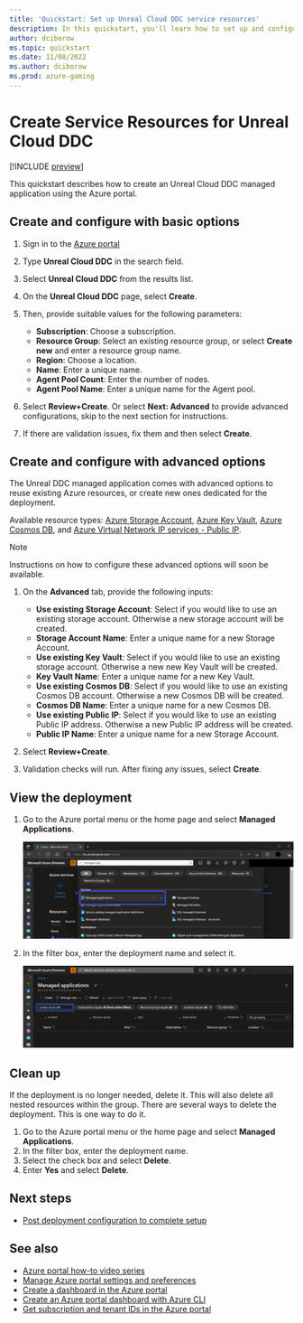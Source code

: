 ```yaml
---
title: 'Quickstart: Set up Unreal Cloud DDC service resources'
description: In this quickstart, you'll learn how to set up and configure the service resources used for each version of the deployment.
author: dciborow
ms.topic: quickstart
ms.date: 11/08/2022
ms.author: dciborow
ms.prod: azure-gaming
---
```


# Create Service Resources for Unreal Cloud DDC 

[!INCLUDE [preview](./includes/preview.md)]

This quickstart describes how to create an Unreal Cloud DDC managed application using the Azure portal.

## Create and configure with basic options

1. Sign in to the [Azure portal](https://portal.azure.com/)
1. Type **Unreal Cloud DDC** in the search field.
1. Select **Unreal Cloud DDC** from the results list.
1. On the **Unreal Cloud DDC** page, select **Create**.
1. Then, provide suitable values for the following parameters:

    * **Subscription**: Choose a subscription.
    * **Resource Group**: Select an existing resource group, or select **Create new** and enter a resource group name.
    * **Region**: Choose a location.
    * **Name**: Enter a unique name.
    * **Agent Pool Count**: Enter the number of nodes.
    * **Agent Pool Name**: Enter a unique name for the Agent pool.

1. Select **Review+Create**. Or select **Next: Advanced** to provide advanced configurations, skip to the next section for instructions.
1. If there are validation issues, fix them and then select **Create**.

## Create and configure with advanced options

The Unreal DDC managed application comes with advanced options to reuse existing Azure resources, or create new ones dedicated for the deployment.

Available resource types: [Azure Storage Account](/azure/storage/blobs/storage-blobs-introduction), [Azure Key Vault](/azure/key-vault/general/overview), [Azure Cosmos DB](/azure/cosmos-db/introduction), and [Azure Virtual Network IP services - Public IP](/azure/virtual-network/ip-services/public-ip-addresses).

> [!NOTE]
> Instructions on how to configure these advanced options will soon be available.

1. On the **Advanced** tab, provide the following inputs:

    * **Use existing Storage Account**: Select if you would like to use an existing storage account. Otherwise a new storage account will be created.
    * **Storage Account Name**: Enter a unique name for a new Storage Account.
    * **Use existing Key Vault**: Select if you would like to use an existing storage account. Otherwise a new new Key Vault will be created.
    * **Key Vault Name**: Enter a unique name for a new Key Vault.
    * **Use existing Cosmos DB**: Select if you would like to use an existing Cosmos DB account. Otherwise a new Cosmos DB will be created.
    * **Cosmos DB Name**: Enter a unique name for a new Cosmos DB.
    * **Use existing Public IP**: Select if you would like to use an existing Public IP address. Otherwise a new Public IP address will be created.
    * **Public IP Name**: Enter a unique name for a new Storage Account.

2. Select **Review+Create**.
3. Validation checks will run. After fixing any issues, select **Create**.

## View the deployment

1. Go to the Azure portal menu or the home page and select **Managed Applications**.

    ![View managed applications](media/view-managed-applications.png)

1. In the filter box, enter the deployment name and select it.

    ![Filter managed apps](media/filter-managed-apps.png)

## Clean up

If the deployment is no longer needed, delete it. This will also delete all nested resources within the group. There are several ways to delete the deployment. This is one way to do it.

1. Go to the Azure portal menu or the home page and select **Managed Applications**.
1. In the filter box, enter the deployment name.
1. Select the check box and select **Delete**.
1. Enter **Yes** and select **Delete**.

## Next steps

* [Post deployment configuration to complete setup](deployment-setup.md)

## See also

* [Azure portal how-to video series](/azure/azure-portal/azure-portal-video-series)
* [Manage Azure portal settings and preferences](/azure/azure-portal/set-preferences)
* [Create a dashboard in the Azure portal](/azure/azure-portal/azure-portal-dashboards)
* [Create an Azure portal dashboard with Azure CLI](/azure/azure-portal/quickstart-portal-dashboard-azure-cli)
* [Get subscription and tenant IDs in the Azure portal](/azure/azure-portal/get-subscription-tenant-id)
